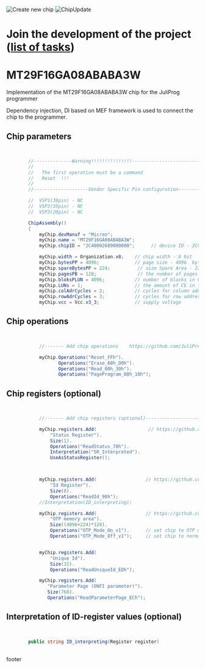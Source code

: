 ![Create new chip](https://github.com/JuliProg/MT29F16GA08ABABA3W/workflows/Create%20new%20chip/badge.svg?event=repository_dispatch)
![ChipUpdate](https://github.com/JuliProg/MT29F16GA08ABABA3W/workflows/ChipUpdate/badge.svg)
# Join the development of the project ([list of tasks](https://github.com/users/JuliProg/projects/1))


# MT29F16GA08ABABA3W
Implementation of the MT29F16GA08ABABA3W chip for the JuliProg programmer

Dependency injection, DI based on MEF framework is used to connect the chip to the programmer.

<section class = "listing">

# Chip parameters
```c#


        //--------------Warning!!!!!!!!!!!!!!!-------------------------------------------
        //
        //   The first operation must be a command
        //   Reset  !!!
        //
        //--------------------Vendor Specific Pin configuration---------------------------

        //  VSP1(38pin) - NC    
        //  VSP2(35pin) - NC
        //  VSP3(20pin) - NC

        ChipAssembly()
        {
            myChip.devManuf = "Micron";
            myChip.name = "MT29F16GA08ABABA3W";
            myChip.chipID = "2C48002689000000";      // device ID - 2Ch 48h 00h 26h 89h 00h 00h 00h 

            myChip.width = Organization.x8;    // chip width - 8 bit
            myChip.bytesPP = 4096;             // page size - 4096  byte (4Kb)
            myChip.spareBytesPP = 224;          // size Spare Area - 224 byte
            myChip.pagesPB = 128;               // the number of pages per block - 128 
            myChip.bloksPLUN = 4096;           // number of blocks in CE - 4096 
            myChip.LUNs = 1;                   // the amount of CE in the chip
            myChip.colAdrCycles = 2;           // cycles for column addressing
            myChip.rowAdrCycles = 3;           // cycles for row addressing 
            myChip.vcc = Vcc.v3_3;             // supply voltage

```
# Chip operations
```c#


            //------- Add chip operations    https://github.com/JuliProg/Wiki#command-set----------------------------------------------------

            myChip.Operations("Reset_FFh").
                   Operations("Erase_60h_D0h").
                   Operations("Read_00h_30h").
                   Operations("PageProgram_80h_10h");

```
# Chip registers (optional)
```c#


            //------- Add chip registers (optional)----------------------------------------------------

            myChip.registers.Add(                   // https://github.com/JuliProg/Wiki/wiki/StatusRegister
                "Status Register").
                Size(1).
                Operations("ReadStatus_70h").
                Interpretation("SR_Interpreted").
                UseAsStatusRegister();



            myChip.registers.Add(                  // https://github.com/JuliProg/Wiki/wiki/ID-Register
                "Id Register").
                Size(8).
                Operations("ReadId_90h");
            //Interpretation(ID_interpreting);

            myChip.registers.Add(                  // https://github.com/JuliProg/Wiki/wiki/OTP
                "OTP memory area").
                Size((4096+224)*128).
                Operations("OTP_Mode_On_v1").      // set chip to OTP mode then Read or Programm block[0]
                Operations("OTP_Mode_Off_v1");     // set chip to normall mode


            myChip.registers.Add(
                "Unique Id").
                Size(32).
                Operations("ReadUniqueId_EDh");

            myChip.registers.Add(
               "Parameter Page (ONFI parameter)").
               Size(768).
               Operations("ReadParameterPage_ECh");


```
# Interpretation of ID-register values ​​(optional)
```c#


        public string ID_interpreting(Register register)   
        
```
</section>




















footer
